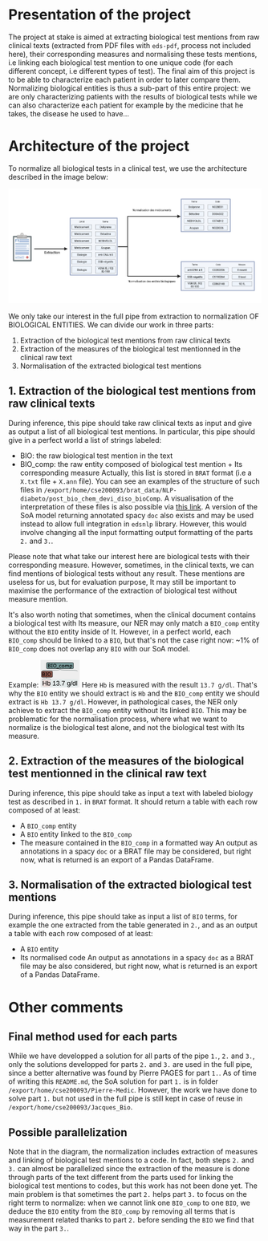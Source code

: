 # Presentation of the project
The project at stake is aimed at extracting biological test mentions from raw clinical texts (extracted from PDF files with `eds-pdf`, process not included here), their corresponding measures and normalising these tests mentions, i.e linking each biological test mention to one unique code (for each different concept, i.e different types of test). The final aim of this project is to be able to characterize each patient in order to later compare them. Normalizing biological entities is thus a sub-part of this entire project: we are only characterizing patients with the results of biological tests while we can also characterize each patient for example by the medicine that he takes, the disease he used to have...

# Architecture of the project
To normalize all biological tests in a clinical test, we use the architecture described in the image below: 

![extraction_normalisation_pipe_diagram](extraction_normalisation_pipe_diagram.png)

We only take our interest in the full pipe from extraction to normalization OF BIOLOGICAL ENTITIES. We can divide our work in three parts:
1. Extraction of the biological test mentions from raw clinical texts
2. Extraction of the measures of the biological test mentionned in the clinical raw text
3. Normalisation of the extracted biological test mentions

## 1. Extraction of the biological test mentions from raw clinical texts
During inference, this pipe should take raw clinical texts as input and give as output a list of all biological test mentions. In particular, this pipe should give in a perfect world a list of strings labeled:
- BIO: the raw biological test mention in the text
- BIO_comp: the raw entity composed of biological test mention + Its corresponding measure
Actually, this list is stored in `BRAT` format (i.e a `X.txt` file + `X.ann` file). You can see an examples of the structure of such files in `/export/home/cse200093/brat_data/NLP-diabeto/post_bio_chem_devi_diso_bioComp`. A visualisation of the interpretation of these files is also possible via [this link](https://brat-cse200093.eds.aphp.fr/). A version of the SoA model returning annotated spacy `doc` also exists and may be used instead to allow full integration in `edsnlp` library. However, this would involve changing all the input formatting output formatting of the parts `2.` and `3.`.

Please note that what take our interest here are biological tests with their corresponding measure. However, sometimes, in the clinical texts, we can find mentions of biological tests without any result. These mentions are useless for us, but for evaluation purpose, It may still be important to maximise the performance of the extraction of biological test without measure mention.

It's also worth noting that sometimes, when the clinical document contains a biological test with Its measure, our NER may only match a `BIO_comp` entity without the `BIO` entity inside of It. However, in a perfect world, each `BIO_comp` should be linked to a `BIO`, but that's not the case right now: ~1% of `BIO_comp` does not overlap any `BIO` with our SoA model.

Example:
![bio_bio-comp_example](bio_bio-comp_example.png)
Here `Hb` is measured with the result `13.7 g/dl`. That's why the `BIO` entity we should extract is `Hb` and the `BIO_comp` entity we should extract is `Hb 13.7 g/dl`. However, in pathological cases, the NER only achieve to extract the `BIO_comp` entity without Its linked `BIO`. This may be problematic for the normalisation process, where what we want to normalize is the biological test alone, and not the biological test with Its measure.

## 2. Extraction of the measures of the biological test mentionned in the clinical raw text
During inference, this pipe should take as input a text with labeled biology test as described in `1.` in `BRAT` format. It should return a table with each row composed of at least:
- A `BIO_comp` entity
- A `BIO` entity linked to the `BIO_comp`
- The measure contained in the `BIO_comp` in a formatted way
An output as annotations in a spacy `doc` or a BRAT file may be considered, but right now, what is returned is an export of a Pandas DataFrame.

## 3. Normalisation of the extracted biological test mentions
During inference, this pipe should take as input a list of `BIO` terms, for example the one extracted from the table generated in `2.`, and as an output a table with each row composed of at least:
- A `BIO` entity
- Its normalised code
An output as annotations in a spacy `doc` as a BRAT file may be also considered, but right now, what is returned is an export of a Pandas DataFrame.

# Other comments

## Final method used for each parts
While we have developped a solution for all parts of the pipe `1.`, `2.` and `3.`, only the solutions developped for parts `2.` and `3.` are used in the full pipe, since a better alternative was found by Pierre PAGES for part `1.`. As of time of writing this `README.md`, the SoA solution for part `1.` is in folder `/export/home/cse200093/Pierre-Medic`. However, the work we have done to solve part `1.` but not used in the full pipe is still kept in case of reuse in `/export/home/cse200093/Jacques_Bio`.

## Possible parallelization
Note that in the diagram, the normalization includes extraction of measures and linking of biological test mentions to a code. In fact, both steps `2.` and `3.` can almost be parallelized since the extraction of the measure is done through parts of the text different from the parts used for linking the biological test mentions to codes, but this work has not been done yet. The main problem is that sometimes the part `2.` helps part `3.` to focus on the right term to normalize: when we cannot link one `BIO_comp` to one `BIO`, we deduce the `BIO` entity from the `BIO_comp` by removing all terms that is measurement related thanks to part `2.` before sending the `BIO` we find that way in the part `3.`.
